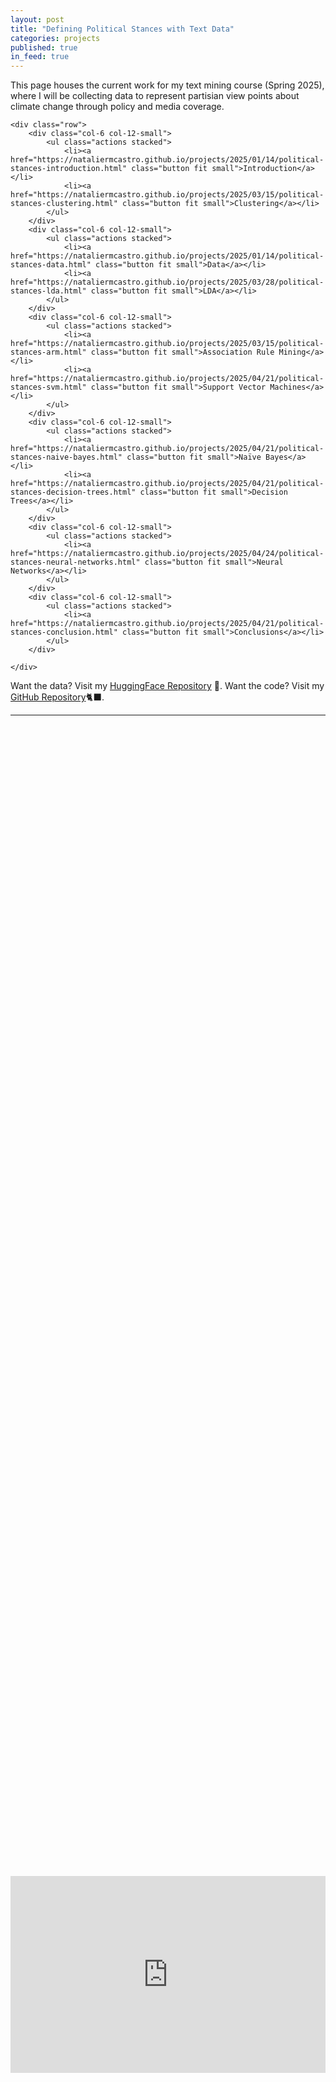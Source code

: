 ```yaml
---
layout: post
title: "Defining Political Stances with Text Data"
categories: projects
published: true
in_feed: true
---
```

This page houses the current work for my text mining course (Spring 2025), where I will be collecting data to represent partisian view points about climate change through policy and media coverage. 

 <section>

 	<div class="row">
		<div class="col-6 col-12-small">
			<ul class="actions stacked">
				<li><a href="https://nataliermcastro.github.io/projects/2025/01/14/political-stances-introduction.html" class="button fit small">Introduction</a></li>
				<li><a href="https://nataliermcastro.github.io/projects/2025/03/15/political-stances-clustering.html" class="button fit small">Clustering</a></li>
			</ul>
		</div>
		<div class="col-6 col-12-small">
			<ul class="actions stacked">
				<li><a href="https://nataliermcastro.github.io/projects/2025/01/14/political-stances-data.html" class="button fit small">Data</a></li>
				<li><a href="https://nataliermcastro.github.io/projects/2025/03/28/political-stances-lda.html" class="button fit small">LDA</a></li>
			</ul>
		</div>
		<div class="col-6 col-12-small">
			<ul class="actions stacked">
				<li><a href="https://nataliermcastro.github.io/projects/2025/03/15/political-stances-arm.html" class="button fit small">Association Rule Mining</a></li>
				<li><a href="https://nataliermcastro.github.io/projects/2025/04/21/political-stances-svm.html" class="button fit small">Support Vector Machines</a></li>
			</ul>
		</div>
		<div class="col-6 col-12-small">
			<ul class="actions stacked">
				<li><a href="https://nataliermcastro.github.io/projects/2025/04/21/political-stances-naive-bayes.html" class="button fit small">Naïve Bayes</a></li>
				<li><a href="https://nataliermcastro.github.io/projects/2025/04/21/political-stances-decision-trees.html" class="button fit small">Decision Trees</a></li>
			</ul>
		</div>
  		<div class="col-6 col-12-small">
			<ul class="actions stacked">
				<li><a href="https://nataliermcastro.github.io/projects/2025/04/24/political-stances-neural-networks.html" class="button fit small">Neural Networks</a></li>
			</ul>
		</div>
  		<div class="col-6 col-12-small">
			<ul class="actions stacked">
				<li><a href="https://nataliermcastro.github.io/projects/2025/04/21/political-stances-conclusion.html" class="button fit small">Conclusions</a></li>
			</ul>
		</div>

	</div>
 </section>

 Want the data? Visit my [HuggingFace Repository](https://huggingface.co/collections/nataliecastro/climate-policy-bills-67afd0eaa0c3f328d4b00136) 🐻. Want the code? Visit my [GitHub Repository](https://github.com/NatalieRMCastro/climate-policy/tree/main)🐈‍⬛.
 
 ---
 
 <div style="display: flex; justify-content: center; align-items: center; height: 100vh;">
  <iframe width="560" height="315" src="https://www.youtube.com/embed/ip5rw03mFP4" 
          title="YouTube video player" frameborder="0" allow="accelerometer; autoplay; clipboard-write; 
          encrypted-media; gyroscope; picture-in-picture; web-share" referrerpolicy="strict-origin-when-cross-origin" 
          allowfullscreen>
  </iframe>
</div>
